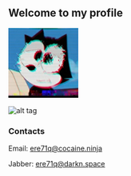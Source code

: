 ## Welcome to my profile

![alt text](pictures/avatar.png "ere71q")

![alt tag](https://sun1-98.userapi.com/HoqmQiSGXJACFzlVz8Em5rBqwHMA-qxAJK_RSQ/HW9LV-ozewc.jpg "ere71q")








### Contacts

Email: ere71q@cocaine.ninja

Jabber: ere71q@darkn.space

